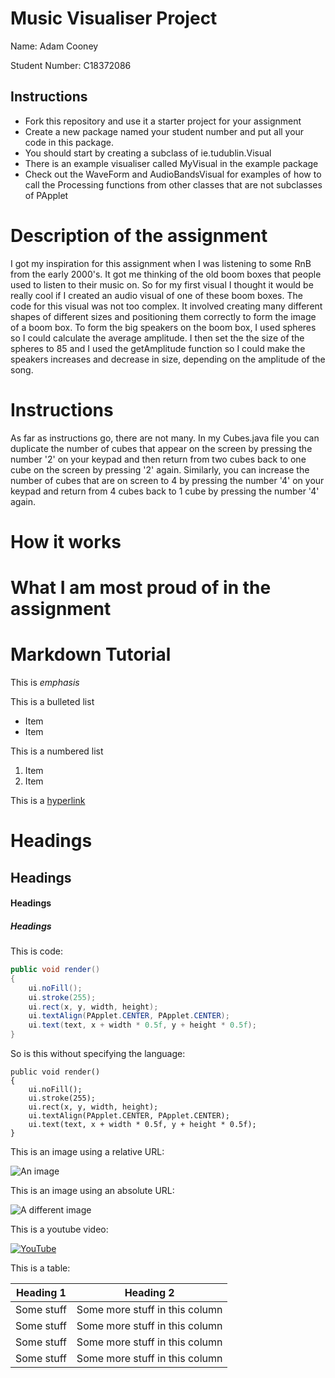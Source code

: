 # Music Visualiser Project

Name: Adam Cooney

Student Number: C18372086

## Instructions
- Fork this repository and use it a starter project for your assignment
- Create a new package named your student number and put all your code in this package.
- You should start by creating a subclass of ie.tudublin.Visual
- There is an example visualiser called MyVisual in the example package
- Check out the WaveForm and AudioBandsVisual for examples of how to call the Processing functions from other classes that are not subclasses of PApplet

# Description of the assignment
I got my inspiration for this assignment when I was listening to some RnB from the early 2000's. It got me thinking of the old boom boxes that people
used to listen to their music on. So for my first visual I thought it would be really cool if I created an audio visual of one of these boom boxes.
The code for this visual was not too complex. It involved creating many different shapes of different sizes and positioning them correctly to form
the image of a boom box. To form the big speakers on the boom box, I used spheres so I could calculate the average amplitude. I then set the the 
size of the spheres to 85 and I used the getAmplitude function so I could make the speakers increases and decrease in size, depending on the 
amplitude of the song.    

# Instructions
As far as instructions go, there are not many. In my Cubes.java file you can duplicate the number of cubes that appear on the screen 
by pressing the number '2' on your keypad and then return from two cubes back to one cube on the screen by pressing '2' again. Similarly, you
can increase the number of cubes that are on screen to 4 by pressing the number '4' on your keypad and return from 4 cubes back to 1 cube
by pressing the number '4' again.

# How it works

# What I am most proud of in the assignment

# Markdown Tutorial

This is *emphasis*

This is a bulleted list

- Item
- Item

This is a numbered list

1. Item
1. Item

This is a [hyperlink](http://bryanduggan.org)

# Headings
## Headings
#### Headings
##### Headings

This is code:

```Java
public void render()
{
	ui.noFill();
	ui.stroke(255);
	ui.rect(x, y, width, height);
	ui.textAlign(PApplet.CENTER, PApplet.CENTER);
	ui.text(text, x + width * 0.5f, y + height * 0.5f);
}
```

So is this without specifying the language:

```
public void render()
{
	ui.noFill();
	ui.stroke(255);
	ui.rect(x, y, width, height);
	ui.textAlign(PApplet.CENTER, PApplet.CENTER);
	ui.text(text, x + width * 0.5f, y + height * 0.5f);
}
```

This is an image using a relative URL:

![An image](images/p8.png)

This is an image using an absolute URL:

![A different image](https://bryanduggandotorg.files.wordpress.com/2019/02/infinite-forms-00045.png?w=595&h=&zoom=2)

This is a youtube video:

[![YouTube](http://img.youtube.com/vi/J2kHSSFA4NU/0.jpg)](https://www.youtube.com/watch?v=J2kHSSFA4NU)

This is a table:

| Heading 1 | Heading 2 |
|-----------|-----------|
|Some stuff | Some more stuff in this column |
|Some stuff | Some more stuff in this column |
|Some stuff | Some more stuff in this column |
|Some stuff | Some more stuff in this column |

